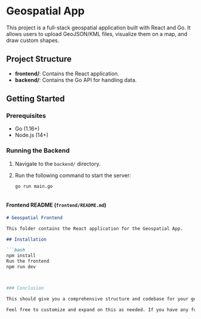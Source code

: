 # Geospatial App

This project is a full-stack geospatial application built with React and Go. It allows users to upload GeoJSON/KML files, visualize them on a map, and draw custom shapes.

## Project Structure

- **frontend/**: Contains the React application.
- **backend/**: Contains the Go API for handling data.

## Getting Started

### Prerequisites

- Go (1.16+)
- Node.js (14+)

### Running the Backend

1. Navigate to the `backend/` directory.
2. Run the following command to start the server:

   ```bash
   go run main.go



#### Frontend README (`frontend/README.md`)

```markdown
# Geospatial Frontend

This folder contains the React application for the Geospatial App.

## Installation

```bash
npm install
Run the frontend
npm run dev



### Conclusion

This should give you a comprehensive structure and codebase for your geospatial project. The README files provide clear instructions for setting up and running both the frontend and backend. 

Feel free to customize and expand on this as needed. If you have any further questions or need additional features, just let me know!

